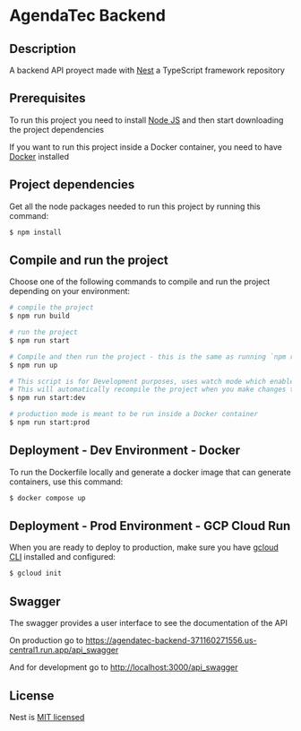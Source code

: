 # AgendaTec Backend

## Description
A backend API proyect made with [Nest](https://github.com/nestjs/nest) a TypeScript framework repository

## Prerequisites
To run this project you need to install [Node JS](https://nodejs.org/en/download) and then start downloading the project dependencies

If you want to run this project inside a Docker container, you need to have [Docker](https://www.docker.com/get-started) installed

## Project dependencies
Get all the node packages needed to run this project by running this command:
```bash
$ npm install
```

## Compile and run the project
Choose one of the following commands to compile and run the project depending on your environment:
```bash
# compile the project
$ npm run build

# run the project
$ npm run start

# Compile and then run the project - this is the same as running `npm run build` and then `npm run start` in one command
$ npm run up

# This script is for Development purposes, uses watch mode which enables live reload or "hot reload"
# This will automatically recompile the project when you make changes to the source code
$ npm run start:dev

# production mode is meant to be run inside a Docker container
$ npm run start:prod
```

## Deployment - Dev Environment - Docker
To run the Dockerfile locally and generate a docker image that can generate containers, use this command:
```bash
$ docker compose up
```

## Deployment - Prod Environment - GCP Cloud Run
When you are ready to deploy to production, make sure you have [gcloud CLI](https://cloud.google.com/cli) installed and configured:
```bash
$ gcloud init
```

## Swagger
The swagger provides a user interface to see the documentation of the API

On production go to [https://agendatec-backend-371160271556.us-central1.run.app/api_swagger
](https://agendatec-backend-371160271556.us-central1.run.app/api_swagger)

And for development go to [http://localhost:3000/api_swagger](http://localhost:3000/api_swagger)

## License
Nest is [MIT licensed](https://github.com/nestjs/nest/blob/master/LICENSE)
